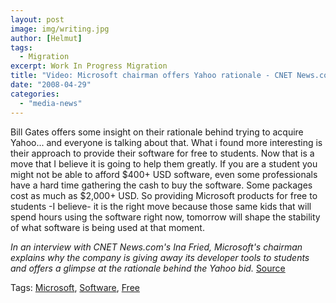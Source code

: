 ```yaml
---
layout: post
image: img/writing.jpg
author: [Helmut]
tags:
  - Migration
excerpt: Work In Progress Migration
title: "Video: Microsoft chairman offers Yahoo rationale - CNET News.com"
date: "2008-04-29"
categories: 
  - "media-news"
---
```


Bill Gates offers some insight on their rationale behind trying to acquire Yahoo... and everyone is talking about that. What i found more interesting is their approach to provide their software for free to students. Now that is a move that I believe it is going to help them greatly. If you are a student you might not be able to afford $400+ USD software, even some professionals have a hard time gathering the cash to buy the software. Some packages cost as much as $2,000+ USD. So providing Microsoft products for free to students -I believe- it is the right move because those same kids that will spend hours using the software right now, tomorrow will shape the stability of what software is being used at that moment.

_In an interview with CNET News.com's Ina Fried, Microsoft's chairman explains why the company is giving away its developer tools to students and offers a glimpse at the rationale behind the Yahoo bid._ [Source](http://www.news.com/1606-2_3-6231197.html)

Tags: [Microsoft](http://technorati.com/tag/Microsoft), [Software](http://technorati.com/tag/Software), [Free](http://technorati.com/tag/%20Free)
